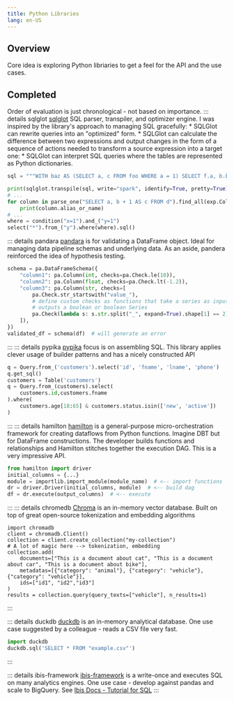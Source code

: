 ```yaml
---
title: Python Libraries
lang: en-US
---
```


## Overview
Core idea is exploring Python libriaries to get a feel for the API and the use cases.  


## Completed 
Order of evaluation is just chronological - not based on importance. 
::: details sqlglot
[sqlglot](https://github.com/tobymao/sqlglot) SQL parser, transpiler, and optimizer engine. I was inspired by the library's approach to managing SQL gracefully:
    * SQLGlot can rewrite queries into an "optimized" form.
    * SQLGlot can calculate the difference between two expressions and output changes in the form of a sequence of actions needed to transform a source expression into a target one:
    * SQLGlot can interpret SQL queries where the tables are represented as Python dictionaries.
```python
sql = """WITH baz AS (SELECT a, c FROM foo WHERE a = 1) SELECT f.a, b.b, baz.c, CAST("b"."a" AS REAL) d FROM foo f JOIN bar b ON f.a = b.a LEFT JOIN baz ON f.a = baz.a"""

print(sqlglot.transpile(sql, write="spark", identify=True, pretty=True)[0])
# ...
for column in parse_one("SELECT a, b + 1 AS c FROM d").find_all(exp.Column):
    print(column.alias_or_name)
# ...
where = condition("x=1").and_("y=1")
select("*").from_("y").where(where).sql()
```
::: details pandara
[pandara](https://github.com/unionai-oss/pandera) is for validating a DataFrame object. Ideal for managing data pipeline schemas and underlying data. As an aside, pandera reinforced the idea of hypothesis testing. 
```python
schema = pa.DataFrameSchema({
    "column1": pa.Column(int, checks=pa.Check.le(10)),
    "column2": pa.Column(float, checks=pa.Check.lt(-1.2)),
    "column3": pa.Column(str, checks=[
        pa.Check.str_startswith("value_"),
        # define custom checks as functions that take a series as input and
        # outputs a boolean or boolean Series
        pa.Check(lambda s: s.str.split("_", expand=True).shape[1] == 2)
    ]),
})
validated_df = schema(df)  # will generate an error 
```
:::
::: details pypika
[pypika](https://github.com/kayak/pypika) focus is on assembling SQL. This library applies clever usage of builder patterns and has a nicely constructed API
```python
q = Query.from_('customers').select('id', 'fname', 'lname', 'phone')
q.get_sql()
customers = Table('customers')
q = Query.from_(customers).select(
    customers.id,customers.fname
).where(
    customers.age[18:65] & customers.status.isin(['new', 'active'])
)

```
:::
::: details hamilton
[hamilton](https://github.com/dagworks-inc/hamilton) is a general-purpose micro-orchestration framework for creating dataflows from Python functions. Imagine DBT but for DataFrame constructions. The developer builds functions and relationships and Hamilton stitches together the execution DAG. This is a very impressive API.

```python
from hamilton import driver
initial_columns = {...}
module = importlib.import_module(module_name)  # <-- import functions
dr = driver.Driver(initial_columns, module)  # <-- build dag
df = dr.execute(output_columns)  # <-- execute
```
:::
::: details chromedb
[Chroma](https://docs.trychroma.com/getting-started) is an in-memory vector database. Built on top of great open-source tokenization and embedding algorithms
```python{4}
import chromadb
client = chromadb.Client()
collection = client.create_collection("my-collection")
# A lot of magic here --> tokenization, embedding
collection.add(
    documents=["This is a document about cat", "This is a document about car", "This is a document about bike"],
    metadatas=[{"category": "animal"}, {"category": "vehicle"}, {"category": "vehicle"}],
    ids=["id1", "id2","id3"]
)
results = collection.query(query_texts=["vehicle"], n_results=1)
```
:::

::: details duckdb
[duckdb](https://duckdb.org/docs/api/python/overview.html) is an in-memory analytical database.
One use case suggested by a colleague - reads a CSV file very fast.

```python
import duckdb
duckdb.sql('SELECT * FROM "example.csv"') 
```
:::

::: details ibis-framework
[ibis-framework](https://pypi.org/project/ibis-framework/) is a write-once and executes SQL on many analytics engines.
One use case - develop against pandas and scale to BigQuery.
See [Ibis Docs - Tutorial for SQL](https://ibis-project.org/tutorial/ibis-for-sql-users/#ibis-for-sql-users)
:::
